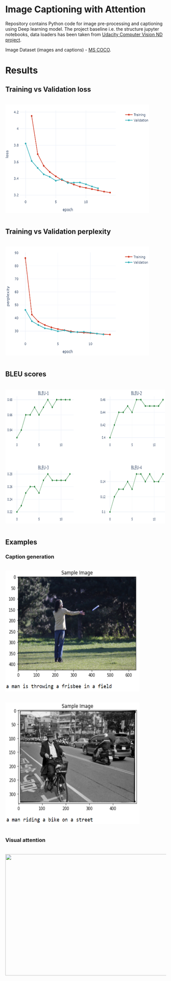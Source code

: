 # Image Captioning with Attention

Repository contains Python code for image pre-processing and captioning using Deep learning model.
The project baseline i.e. the structure jupyter notebooks, data loaders has been taken from [Udacity Computer Vision ND project](https://classroom.udacity.com/nanodegrees/nd891).

Image Dataset (images and captions) - [MS COCO](https://cocodataset.org/#home).

# Results

## Training vs Validation loss
<br>

<img src="https://github.com/MakarovArtyom/Image-Captioning-with-Attention/blob/master/assets/loss.png" width=450, height="340" align="center"/>
<br><br>

## Training vs Validation perplexity
<br>

<img src="https://github.com/MakarovArtyom/Image-Captioning-with-Attention/blob/master/assets/perplex.png" width=450, height="340" align="center"/>
<br><br>

## BLEU scores
<br>

<img src="https://github.com/MakarovArtyom/Image-Captioning-with-Attention/blob/master/assets/bleu.png" width=500, height="420" align="center"/>
<br><br>


## Examples
### Caption generation
<br>

<img src="https://github.com/MakarovArtyom/Image-Captioning-with-Attention/blob/master/assets/example_1.png" width=420, height="380" align="center"/>
<br><br>

<br>

<img src="https://github.com/MakarovArtyom/Image-Captioning-with-Attention/blob/master/assets/example_2.png" width=420, height="380" align="center"/>
<br><br>

### Visual attention
<br>

<img src="https://github.com/MakarovArtyom/Image-Captioning-with-Attention/blob/master/assets/attention_1.png" width=620, height="380" align="center"/>
<br><br>
